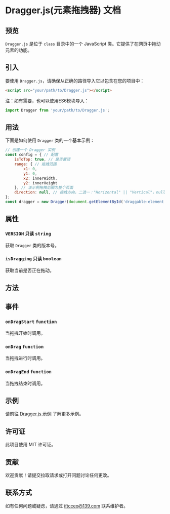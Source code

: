# Dragger.js(元素拖拽器) 文档

## 预览
`Dragger.js` 是位于 `class` 目录中的一个 JavaScript 类。它提供了在网页中拖动元素的功能。

## 引入
要使用 `Dragger.js`，请确保从正确的路径导入它以包含在您的项目中：
```html
<script src="your/path/to/Dragger.js"></script>
```
注：如有需要，也可以使用ES6模块导入：
```javascript
import Dragger from 'your/path/to/Dragger.js';
```

## 用法
下面是如何使用 `Dragger` 类的一个基本示例：

```javascript
// 创建一个 Dragger 实例
const config = { // 配置
    isToTop: true, // 是否置顶
    range: { // 拖拽范围
        x1: 0,
        y1: 0,
        x2: innerWidth,
        y2: innerHeight
    }, // 该示例拖拽范围为整个页面
    direction: null, // 拖拽方向，二选一："Horizontal" || "Vertical"，null为自由拖拽
};
const dragger = new Dragger(document.getElementById('draggable-element'), config);
```

## 属性

### `VERSION` `只读` `string`
获取 `Dragger` 类的版本号。

### `isDragging` `只读` `boolean`
获取当前是否正在拖动。

## 方法

## 事件

### `onDragStart` `function`
当拖拽开始时调用。

### `onDrag` `function`
当拖拽进行时调用。

### `onDragEnd` `function`
当拖拽结束时调用。

## 示例
请前往 [Dragger.js 示例](https://github.com/IFTC-XLKJ/component/blob/main/example/Dragger.html) 了解更多示例。

## 许可证
此项目使用 MIT 许可证。

## 贡献
欢迎贡献！请提交拉取请求或打开问题讨论任何更改。

## 联系方式
如有任何问题或疑虑，请通过 [iftcceo@139.com](mailto:iftcceo@138.com?subject=Dragger.js%20文档反馈&body=请将问题描述清楚，以便于维护者及时处理。) 联系维护者。
